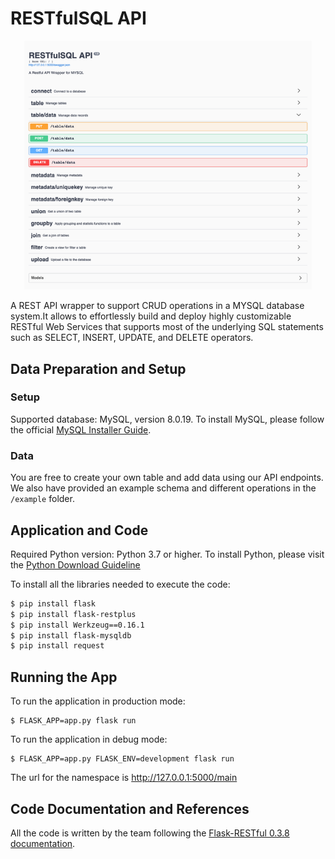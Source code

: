 # RESTfulSQL API
<p align="center">
  <img width="460" src="/images/app.png">
</p>

A REST API wrapper to support CRUD operations in a MYSQL database system.It allows to effortlessly build and deploy highly customizable RESTful Web Services that supports most of the underlying SQL statements such as SELECT, INSERT, UPDATE, and DELETE operators.

## Data Preparation and Setup

### Setup
Supported database: MySQL, version 8.0.19. To install MySQL, please follow the official [MySQL Installer Guide](https://dev.mysql.com/doc/mysql-installer/en/).

### Data
You are free to create your own table and add data using our API endpoints. We also have provided an example schema and different operations in the ```/example``` folder.

## Application and Code
Required Python version: Python 3.7 or higher. To install Python, please visit the  [Python Download Guideline](https://www.python.org/downloads/)

To install all the libraries needed to execute the code:
```sh
$ pip install flask
$ pip install flask-restplus
$ pip install Werkzeug==0.16.1 
$ pip install flask-mysqldb
$ pip install request
```

## Running the App
To run the application in production mode:
```
$ FLASK_APP=app.py flask run
```
To run the application in debug mode: 
```
$ FLASK_APP=app.py FLASK_ENV=development flask run
```
The url for the namespace is http://127.0.0.1:5000/main

## Code Documentation and References
All the code is written by the team following the [Flask-RESTful 0.3.8 documentation](https://flask-restful.readthedocs.io/en/latest/).
